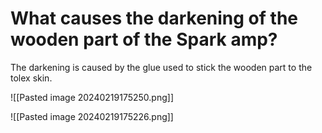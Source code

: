 # What causes the darkening of the wooden part of the Spark amp?

The darkening is caused by the glue used to stick the wooden part to the tolex skin.

![[Pasted image 20240219175250.png]]

![[Pasted image 20240219175226.png]]